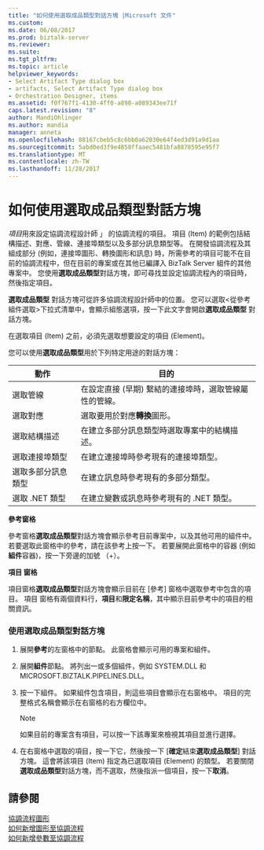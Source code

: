 ```yaml
---
title: "如何使用選取成品類型對話方塊 |Microsoft 文件"
ms.custom: 
ms.date: 06/08/2017
ms.prod: biztalk-server
ms.reviewer: 
ms.suite: 
ms.tgt_pltfrm: 
ms.topic: article
helpviewer_keywords:
- Select Artifact Type dialog box
- artifacts, Select Artifact Type dialog box
- Orchestration Designer, items
ms.assetid: f0f767f1-4130-4ff0-a898-a089343ee71f
caps.latest.revision: "8"
author: MandiOhlinger
ms.author: mandia
manager: anneta
ms.openlocfilehash: 88167cbeb5c8c6bb0a62030e64f4ed3d91a9d1aa
ms.sourcegitcommit: 5abd0ed3f9e4858ffaaec5481bfa8878595e95f7
ms.translationtype: MT
ms.contentlocale: zh-TW
ms.lasthandoff: 11/28/2017
---
```

# <a name="how-to-use-the-select-artifact-type-dialog-box"></a>如何使用選取成品類型對話方塊
*項目*用來設定協調流程設計師 」 的協調流程的項目。 項目 (Item) 的範例包括結構描述、對應、管線、連接埠類型以及多部分訊息類型等。 在開發協調流程及其組成部分 (例如，連接埠圖形、轉換圖形和訊息) 時，所需參考的項目可能不在目前的協調流程中，但在目前的專案或在其他已編譯入 BizTalk Server 組件的其他專案中。 您使用**選取成品類型**對話方塊，即可尋找並設定協調流程內的項目時，然後指定項目。  
  
 **選取成品類型** 對話方塊可從許多協調流程設計師中的位置。 您可以選取\<從參考組件選取\>下拉式清單中，會顯示組態選項，按一下此文字會開啟**選取成品類型** 對話方塊。  
  
 在選取項目 (Item) 之前，必須先選取想要設定的項目 (Element)。  
  
 您可以使用**選取成品類型**用於下列特定用途的對話方塊：  
  
|動作|目的|  
|------------|-------------|  
|選取管線|在設定直接 (早期) 繫結的連接埠時，選取管線屬性的管線。|  
|選取對應|選取要用於對應**轉換**圖形。|  
|選取結構描述|在建立多部分訊息類型時選取專案中的結構描述。|  
|選取連接埠類型|在建立連接埠時參考現有的連接埠類型。|  
|選取多部分訊息類型|在建立訊息時參考現有的多部分類型。|  
|選取 .NET 類型|在建立變數或訊息時參考現有的 .NET 類型。|  
  
 **參考窗格**  
  
 參考窗格**選取成品類型**對話方塊會顯示參考目前專案中，以及其他可用的組件中。 若要選取此窗格中的參考，請在該參考上按一下。 若要展開此窗格中的容器 (例如**組件**容器)，按一下旁邊的加號 （+）。  
  
 **項目 窗格**  
  
 項目窗格**選取成品類型**對話方塊會顯示目前在 [參考] 窗格中選取參考中包含的項目。 項目 窗格有兩個資料行，**項目**和**限定名稱**，其中顯示目前參考中的項目的相關資訊。  
  
### <a name="to-use-the-select-artifact-type-dialog-box"></a>使用選取成品類型對話方塊  
  
1.  展開**參考**的左窗格中的節點。 此窗格會顯示可用的專案和組件。  
  
2.  展開**組件**節點。 將列出一或多個組件，例如 SYSTEM.DLL 和 MICROSOFT.BIZTALK.PIPELINES.DLL。  
  
3.  按一下組件。 如果組件包含項目，則這些項目會顯示在右窗格中。 項目的完整格式名稱會顯示在右窗格的右方欄位中。  
  
    > [!NOTE]
    >  如果目前的專案含有項目，可以按一下該專案來檢視其項目並進行選擇。  
  
4.  在右窗格中選取的項目，按一下它，然後按一下 [**確定**結束**選取成品類型**] 對話方塊。 這會將該項目 (Item) 指定為已選取項目 (Element) 的類型。 若要關閉**選取成品類型**對話方塊，而不選取，然後指派一個項目，按一下**取消**。  
  
## <a name="see-also"></a>請參閱  
 [協調流程圖形](../core/orchestration-shapes.md)   
 [如何新增圖形至協調流程](../core/how-to-add-shapes-to-orchestrations.md)   
 [如何新增參數至協調流程](../core/how-to-add-parameters-to-orchestrations.md)